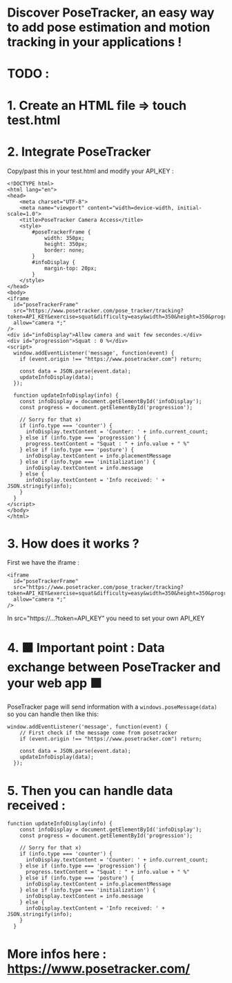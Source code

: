 # Discover PoseTracker, an easy way to add pose estimation and motion tracking in your applications ! 

# TODO :
# 1. Create an HTML file => touch test.html

# 2. Integrate PoseTracker
Copy/past this in your test.html and modify your API_KEY : 
```
<!DOCTYPE html>
<html lang="en">
<head>
    <meta charset="UTF-8">
    <meta name="viewport" content="width=device-width, initial-scale=1.0">
    <title>PoseTracker Camera Access</title>
    <style>
        #poseTrackerFrame {
            width: 350px;
            height: 350px;
            border: none;
        }
        #infoDisplay {
            margin-top: 20px;
        }
    </style>
</head>
<body>
<iframe 
  id="poseTrackerFrame"
  src="https://www.posetracker.com/pose_tracker/tracking?token=API_KEY&exercise=squat&difficulty=easy&width=350&height=350&progression=true"
  allow="camera *;" 
/>
<div id="infoDisplay">Allow camera and wait few secondes.</div>
<div id="progression">Squat : 0 %</div>
<script>
  window.addEventListener('message', function(event) {
    if (event.origin !== "https://www.posetracker.com") return;

    const data = JSON.parse(event.data);
    updateInfoDisplay(data);
  });

  function updateInfoDisplay(info) {
    const infoDisplay = document.getElementById('infoDisplay');
    const progress = document.getElementById('progression');

    // Sorry for that x)
    if (info.type === 'counter') {
      infoDisplay.textContent = 'Counter: ' + info.current_count;
    } else if (info.type === 'progression') {
      progress.textContent = "Squat : " + info.value + " %"
    } else if (info.type === 'posture') {
      infoDisplay.textContent = info.placementMessage
    } else if (info.type === 'initialization') {
      infoDisplay.textContent = info.message
    } else {
      infoDisplay.textContent = 'Info received: ' + JSON.stringify(info);
    }
  }
</script>
</body>
</html>
```

# 3. How does it works ?
First we have the iframe : 
```
<iframe 
  id="poseTrackerFrame"
  src="https://www.posetracker.com/pose_tracker/tracking?token=API_KEY&exercise=squat&difficulty=easy&width=350&height=350&progression=true"
  allow="camera *;" 
/>
```
In src="https://...?token=API_KEY" you need to set your own API_KEY

# 4. 🟧 Important point : Data exchange between PoseTracker and your web app 🟧
PoseTracker page will send information with a ```windows.poseMessage(data)``` so you can handle then like this:
```
window.addEventListener('message', function(event) {
    // First check if the message come from posetracker
    if (event.origin !== "https://www.posetracker.com") return;

    const data = JSON.parse(event.data);
    updateInfoDisplay(data);
  });
```

# 5. Then you can handle data received : 
```
function updateInfoDisplay(info) {
    const infoDisplay = document.getElementById('infoDisplay');
    const progress = document.getElementById('progression');

    // Sorry for that x)
    if (info.type === 'counter') {
      infoDisplay.textContent = 'Counter: ' + info.current_count;
    } else if (info.type === 'progression') {
      progress.textContent = "Squat : " + info.value + " %"
    } else if (info.type === 'posture') {
      infoDisplay.textContent = info.placementMessage
    } else if (info.type === 'initialization') {
      infoDisplay.textContent = info.message
    } else {
      infoDisplay.textContent = 'Info received: ' + JSON.stringify(info);
    }
  }
```

# More infos here : https://www.posetracker.com/
